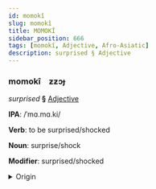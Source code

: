 ```yaml
---
id: momokî
slug: momokî
title: MOMOKÎ
sidebar_position: 666
tags: [momokî, Adjective, Afro-Asiatic]
description: surprised § Adjective
---
```


### momokî&emsp;<span kind="abugida">ƶƶɔɟ</span>

*surprised* **§** [Adjective](../../tags/Adjective)

**IPA**: /ˈmɑ.mɑ.ki/

**Verb**: to be surprised/shocked

**Noun**: surprise/shock

**Modifier**: surprised/shocked

<details>
    <summary>Origin</summary>
    Hausa mamaki /màː.máː.kìː/<br/>
    <em>Afro-Asiatic Language Family</em>
</details>
